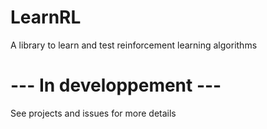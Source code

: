 # LearnRL
A library to learn and test reinforcement learning algorithms

# --- In developpement ---

See projects and issues for more details
